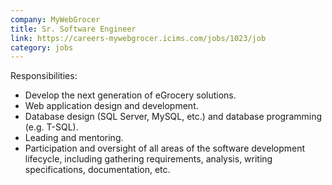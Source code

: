 ```yaml
---
company: MyWebGrocer
title: Sr. Software Engineer
link: https://careers-mywebgrocer.icims.com/jobs/1023/job
category: jobs
---
```


Responsibilities:
- Develop the next generation of eGrocery solutions.
- Web application design and development.
- Database design (SQL Server, MySQL, etc.) and database programming (e.g. T-SQL).
- Leading and mentoring.
- Participation and oversight of all areas of the software development lifecycle, including gathering requirements, analysis, writing specifications, documentation, etc.
